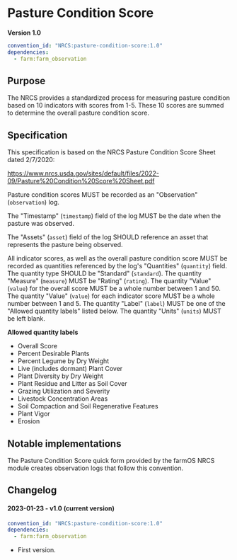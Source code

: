 # Pasture Condition Score

**Version 1.0**

```yml
convention_id: "NRCS:pasture-condition-score:1.0"
dependencies:
  - farm:farm_observation
```

## Purpose

The NRCS provides a standardized process for measuring pasture condition based
on 10 indicators with scores from 1-5. These 10 scores are summed to determine
the overall pasture condition score.

## Specification

This specification is based on the NRCS Pasture Condition Score Sheet dated
2/7/2020:

https://www.nrcs.usda.gov/sites/default/files/2022-09/Pasture%20Condition%20Score%20Sheet.pdf

Pasture condition scores MUST be recorded as an "Observation" (`observation`)
log.

The "Timestamp" (`timestamp`) field of the log MUST be the date when the
pasture was observed.

The "Assets" (`asset`) field of the log SHOULD reference an asset that
represents the pasture being observed.

All indicator scores, as well as the overall pasture condition score MUST be
recorded as quantities referenced by the log's "Quantities" (`quantity`) field.
The quantity type SHOULD be "Standard" (`standard`). The quantity "Measure"
(`measure`) MUST be "Rating" (`rating`). The quantity "Value" (`value`) for the
overall score MUST be a whole number between 1 and 50. The quantity "Value"
(`value`) for each indicator score MUST be a whole number between 1 and 5. The
quantity "Label" (`label`) MUST be one of the "Allowed quantity labels" listed
below. The quantity "Units" (`units`) MUST be left blank.

**Allowed quantity labels**

- Overall Score
- Percent Desirable Plants
- Percent Legume by Dry Weight
- Live (includes dormant) Plant Cover
- Plant Diversity by Dry Weight
- Plant Residue and Litter as Soil Cover
- Grazing Utilization and Severity
- Livestock Concentration Areas
- Soil Compaction and Soil Regenerative Features
- Plant Vigor
- Erosion

## Notable implementations

The Pasture Condition Score quick form provided by the farmOS NRCS module
creates observation logs that follow this convention.

## Changelog

#### 2023-01-23 - v1.0 (current version)

```yml
convention_id: "NRCS:pasture-condition-score:1.0"
dependencies:
  - farm:farm_observation
```

- First version.
